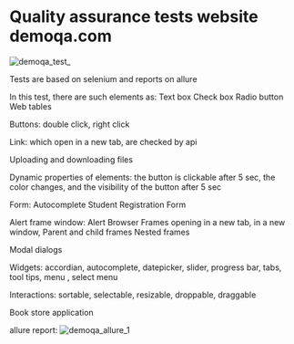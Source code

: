 # Quality assurance tests website demoqa.com

![demoqa_test_](https://user-images.githubusercontent.com/110237352/195880036-7bda9612-43d9-42c8-b01c-53982e7a3171.gif)


Tests are based on selenium and reports on allure
 
In this test, there are such elements as: 
Text box Check box Radio button Web tables

Buttons: double click, right click

Link: which open in a new tab, are checked by api

Uploading and downloading files

Dynamic properties of elements: the button is clickable after 5 sec, the color changes, and the visibility of the button after 5 sec

Form: Autocomplete Student Registration Form

Alert frame window: Alert Browser Frames opening in a new tab, in a new window, Parent and child frames Nested frames

Modal dialogs

Widgets: accordian, autocomplete, datepicker, slider, progress bar, tabs, tool tips, menu , select menu

Interactions: sortable, selectable, resizable, droppable, draggable

Book store application


allure report:
![demoqa_allure_1](https://user-images.githubusercontent.com/110237352/195879127-2de019c0-d16e-4d27-9505-f86450a92619.gif)

